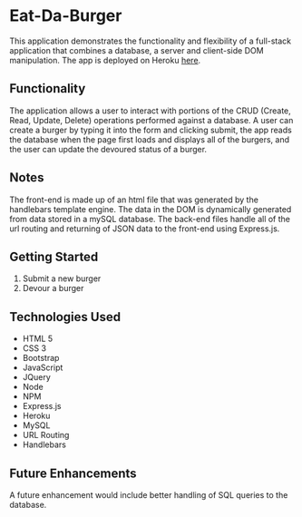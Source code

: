 # Eat-Da-Burger

This application demonstrates the functionality and flexibility of a full-stack application that combines a database, a server and client-side DOM manipulation. The app is deployed on Heroku [here](https://nameless-temple-88687.herokuapp.com/).

## Functionality

The application allows a user to interact with portions of the CRUD (Create, Read, Update, Delete) operations performed against a database. A user can create a burger by typing it into the form and clicking submit, the app reads the database when the page first loads and displays all of the burgers, and the user can update the devoured status of a burger.

## Notes

The front-end is made up of an html file that was generated by the handlebars template engine. The data in the DOM is dynamically generated from data stored in a mySQL database. The back-end files handle all of the url routing and returning of JSON data to the front-end using Express.js.

## Getting Started

1. Submit a new burger
2. Devour a burger

## Technologies Used
- HTML 5
- CSS 3
- Bootstrap
- JavaScript
- JQuery
- Node
- NPM
- Express.js
- Heroku
- MySQL
- URL Routing
- Handlebars

## Future Enhancements
A future enhancement would include better handling of SQL queries to the database.
